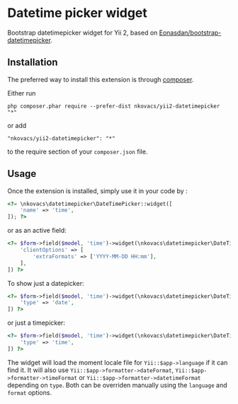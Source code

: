 Datetime picker widget
======================
Bootstrap datetimepicker widget for Yii 2, based on [Eonasdan/bootstrap-datetimepicker](https://github.com/Eonasdan/bootstrap-datetimepicker).

Installation
------------

The preferred way to install this extension is through [composer](http://getcomposer.org/download/).

Either run

```
php composer.phar require --prefer-dist nkovacs/yii2-datetimepicker "*"
```

or add

```
"nkovacs/yii2-datetimepicker": "*"
```

to the require section of your `composer.json` file.


Usage
-----

Once the extension is installed, simply use it in your code by  :

```php
<?= \nkovacs\datetimepicker\DateTimePicker::widget([
    'name' => 'time',
]); ?>
```

or as an active field:

```php
<?= $form->field($model, 'time')->widget(\nkovacs\datetimepicker\DateTimePicker::className(), [
    'clientOptions' => [
        'extraFormats' => ['YYYY-MM-DD HH:mm'],
    ],
]) ?>
```

To show just a datepicker:

```php
<?= $form->field($model, 'time')->widget(\nkovacs\datetimepicker\DateTimePicker::className(), [
    'type' => 'date',
]) ?>
```

or just a timepicker:

```php
<?= $form->field($model, 'time')->widget(\nkovacs\datetimepicker\DateTimePicker::className(), [
    'type' => 'time',
]) ?>
```

The widget will load the moment locale file for `Yii::$app->language` if it can find it.
It will also use `Yii::$app->formatter->dateFormat`, `Yii::$app->formatter->timeFormat` or `Yii::$app->formatter->datetimeFormat` depending on `type`.
Both can be overriden manually using the `language` and `format` options.
